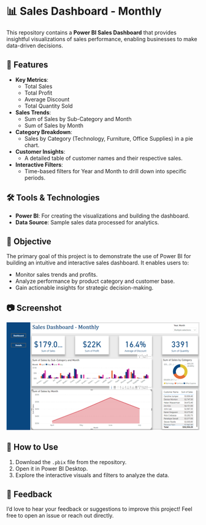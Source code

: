 # 📊 Sales Dashboard - Monthly

This repository contains a **Power BI Sales Dashboard** that provides insightful visualizations of sales performance, enabling businesses to make data-driven decisions.

## 🌟 Features

- **Key Metrics**: 
  - Total Sales
  - Total Profit
  - Average Discount
  - Total Quantity Sold
- **Sales Trends**: 
  - Sum of Sales by Sub-Category and Month
  - Sum of Sales by Month
- **Category Breakdown**:
  - Sales by Category (Technology, Furniture, Office Supplies) in a pie chart.
- **Customer Insights**:
  - A detailed table of customer names and their respective sales.
- **Interactive Filters**:
  - Time-based filters for Year and Month to drill down into specific periods.

## 🛠️ Tools & Technologies

- **Power BI**: For creating the visualizations and building the dashboard.
- **Data Source**: Sample sales data processed for analytics.

## 🎯 Objective

The primary goal of this project is to demonstrate the use of Power BI for building an intuitive and interactive sales dashboard. It enables users to:
- Monitor sales trends and profits.
- Analyze performance by product category and customer base.
- Gain actionable insights for strategic decision-making.

## 📷 Screenshot

![Sales Dashboard](Sales%20Dashboard.png)

## 📍 How to Use

1. Download the `.pbix` file from the repository.
2. Open it in Power BI Desktop.
3. Explore the interactive visuals and filters to analyze the data.

## 🤝 Feedback

I’d love to hear your feedback or suggestions to improve this project! Feel free to open an issue or reach out directly.


